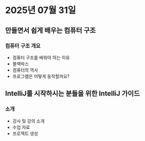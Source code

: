 # 2025년 07월 31일

## 만들면서 쉽게 배우는 컴퓨터 구조

### 컴퓨터 구조 개요

- 컴퓨터 구조를 배워야 하는 이유
- 블랙박스
- 컴퓨터의 역사
- 프로그램은 어떻게 동작할까요?

## IntelliJ를 시작하시는 분들을 위한 IntelliJ 가이드

### 소개

- 강사 및 강의 소개
- 수업 자료
- 프로젝트 생성